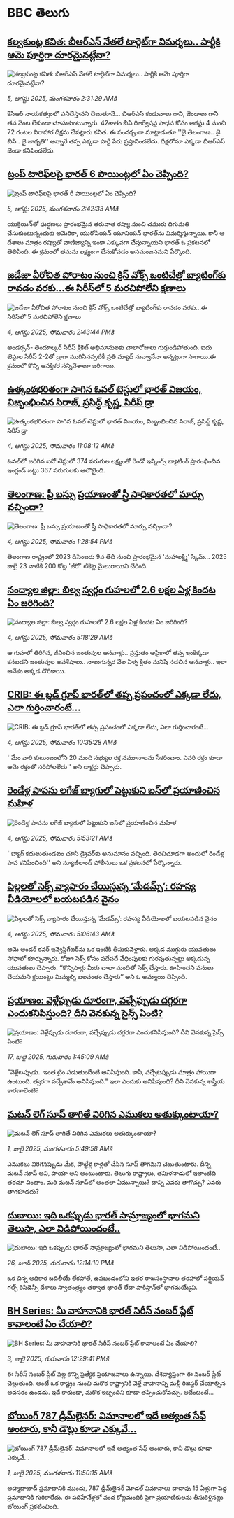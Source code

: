 # BBC తెలుగు## [కల్వకుంట్ల కవిత: బీఆర్ఎస్ నేతలే టార్గెట్‌గా విమర్శలు.. పార్టీకి ఆమె పూర్తిగా దూరమైనట్లేనా?](https://www.bbc.com/telugu/articles/cx298jj255qo?at_medium=RSS&at_campaign=rss?at_campaign=githubrss)![కల్వకుంట్ల కవిత: బీఆర్ఎస్ నేతలే టార్గెట్‌గా విమర్శలు.. పార్టీకి ఆమె పూర్తిగా దూరమైనట్లేనా?](https://ichef.bbci.co.uk/ace/ws/240/cpsprodpb/3f0f/live/5d39d240-719d-11f0-9be6-e7a83dffe203.jpg)_5, ఆగస్టు 2025, మంగళవారం 2:31:29 AMకి_కేసీఆర్ నాయకత్వంలో పనిచేస్తానని చెబుతూనే... బీఆర్ఎస్ కండువాలు గానీ, జెండాలు గానీ తన వెంట లేకుండా చూసుకుంటున్నారు. 42శాతం బీసీ రిజర్వేషన్ల సాధన కోసం ఆగస్టు 4 నుంచి 72 గంటల నిరాహార దీక్షను చేపట్టారు కవిత. ఈ సందర్భంగా మాట్లాడుతూ ''జై తెలంగాణ.. జై బీసీ.. జై జాగృతి'' అన్నారే తప్ప ఎక్కడా పార్టీ పేరు ప్రస్తావించలేదు. దీక్షలోనూ ఎక్కడా బీఆర్ఎస్ జెండా కనిపించలేదు.## [ట్రంప్ టారిఫ్‌లపై భారత్  6 పాయింట్లలో ఏం చెప్పింది?](https://www.bbc.com/telugu/articles/cj6y7jwlx8eo?at_medium=RSS&at_campaign=rss?at_campaign=githubrss)![ట్రంప్ టారిఫ్‌లపై భారత్  6 పాయింట్లలో ఏం చెప్పింది?](https://ichef.bbci.co.uk/ace/ws/240/cpsprodpb/c772/live/b595f300-719e-11f0-89ea-4d6f9851f623.jpg)_5, ఆగస్టు 2025, మంగళవారం 2:42:33 AMకి_యుక్రెయిన్‌తో ఘర్షణలు ప్రారంభమైన తరువాత  రష్యా నుంచి చమురు దిగుమతి చేసుకుంటున్నందుకు అమెరికా, యురోపియన్ యూనియన్ భారత్‌ను విమర్శిస్తున్నాయి.  కానీ ఆ దేశాలు మాత్రం రష్యాతో వాణిజ్యాన్ని ఇంకా ఎక్కువగా చేస్తున్నాయని భారత్ ఓ ప్రకటనలో తెలిపింది.  ఈ క్రమంలో తమను లక్ష్యంగా చేసుకోవడం అసమంజసమని పేర్కొంది.## [జడేజా వీరోచిత పోరాటం నుంచి క్రిస్ వోక్స్ ఒంటిచేత్తో బ్యాటింగ్‌కు రావడం వరకు...ఈ సిరీస్‌లో 5 మరచిపోలేని క్షణాలు](https://www.bbc.com/telugu/articles/c2071g80xjlo?at_medium=RSS&at_campaign=rss?at_campaign=githubrss)![జడేజా వీరోచిత పోరాటం నుంచి క్రిస్ వోక్స్ ఒంటిచేత్తో బ్యాటింగ్‌కు రావడం వరకు...ఈ సిరీస్‌లో 5 మరచిపోలేని క్షణాలు](https://ichef.bbci.co.uk/ace/standard/240/cpsprodpb/fd8d/live/a188c240-7142-11f0-8dbd-f3d32ebd3327.jpg)_4, ఆగస్టు 2025, సోమవారం 2:43:44 PMకి_అండర్సన్- తెందూల్కర్ సిరీస్‌ క్రికెట్ అభిమానులకు చాలారోజులు గుర్తుండిపోతుంది.  ఐదు టెస్టుల సిరీస్ 2-2తో డ్రాగా ముగిసినప్పటికీ ప్రతి మ్యాచ్ నువ్వానేనా అన్నట్లుగా సాగాయి.ఈ క్రమంలో కొన్ని ఆసక్తికర సన్నివేశాలూ జరిగాయి.## [ఉత్కంఠభరితంగా సాగిన ఓవల్ టెస్టులో భారత్ విజయం, విజృంభించిన సిరాజ్, ప్రసిద్ధ్ కృష్ణ, సిరీస్ డ్రా](https://www.bbc.com/telugu/articles/c3r4n7d4zr2o?at_medium=RSS&at_campaign=rss?at_campaign=githubrss)![ఉత్కంఠభరితంగా సాగిన ఓవల్ టెస్టులో భారత్ విజయం, విజృంభించిన సిరాజ్, ప్రసిద్ధ్ కృష్ణ, సిరీస్ డ్రా](https://ichef.bbci.co.uk/ace/ws/240/cpsprodpb/e601/live/e4497e10-711c-11f0-a0b6-378ae6c474ca.jpg)_4, ఆగస్టు 2025, సోమవారం 11:08:12 AMకి_ఓవల్‌లో జరిగిన ఐదో టెస్టులో 374 పరుగుల లక్ష్యంతో రెండో ఇన్నింగ్స్ బ్యాటింగ్ ప్రారంభించిన ఇంగ్లండ్ జట్టు 367 పరుగులకు ఆలౌటైంది.## [తెలంగాణ: ఫ్రీ బస్సు ప్రయాణంతో స్త్రీ సాధికారతలో మార్పు వచ్చిందా?](https://www.bbc.com/telugu/articles/ckgd8vp1jveo?at_medium=RSS&at_campaign=rss?at_campaign=githubrss)![తెలంగాణ: ఫ్రీ బస్సు ప్రయాణంతో స్త్రీ సాధికారతలో మార్పు వచ్చిందా?](https://ichef.bbci.co.uk/ace/ws/240/cpsprodpb/ac56/live/2255d190-6ede-11f0-acb4-c965e62f8963.jpg)_4, ఆగస్టు 2025, సోమవారం 1:28:54 PMకి_తెలంగాణ రాష్ట్రంలో 2023 డిసెంబరు 9వ తేదీ నుంచి ప్రారంభమైన 'మహాలక్ష్మీ' స్కీమ్... 2025 జులై 23 నాటికి 200 కోట్ల 'జీరో' టికెట్ల మైలురాయిని చేరింది.## [నంద్యాల జిల్లా: బిల్వ స్వర్గం గుహలలో 2.6 లక్షల ఏళ్ల కిందట ఏం జరిగింది?](https://www.bbc.com/telugu/articles/c9wy59ewwjqo?at_medium=RSS&at_campaign=rss?at_campaign=githubrss)![నంద్యాల జిల్లా: బిల్వ స్వర్గం గుహలలో 2.6 లక్షల ఏళ్ల కిందట ఏం జరిగింది?](https://ichef.bbci.co.uk/ace/standard/240/cpsprodpb/6da8/live/0884e800-7122-11f0-8dbd-f3d32ebd3327.jpg)_4, ఆగస్టు 2025, సోమవారం 5:18:29 AMకి_ఆ గుహలో తిరిగిన, జీవించిన జంతువుల ఆనవాళ్లు.. ప్రస్తుతం ఆఫ్రికాలో తప్ప ఇంకెక్కడా కనబడని జంతువుల అవశేషాలు.. నాలుగున్నర వేల ఏళ్ళ క్రితం మనిషి నడచిన ఆనవాళ్లు.. ఇలా అనేకం అక్కడ దొరికాయి.## [CRIB: ఈ బ్లడ్ గ్రూప్ భారత్‌లో తప్ప  ప్రపంచంలో ఎక్కడా లేదు, ఎలా గుర్తించారంటే...](https://www.bbc.com/telugu/articles/cly4kmdp5k9o?at_medium=RSS&at_campaign=rss?at_campaign=githubrss)![CRIB: ఈ బ్లడ్ గ్రూప్ భారత్‌లో తప్ప  ప్రపంచంలో ఎక్కడా లేదు, ఎలా గుర్తించారంటే...](https://ichef.bbci.co.uk/ace/ws/240/cpsprodpb/609a/live/d77ed200-7051-11f0-8dbd-f3d32ebd3327.jpg)_4, ఆగస్టు 2025, సోమవారం 10:35:28 AMకి_''మేం వారి కుటుంబంలోని 20 మంది సభ్యుల రక్త నమూనాలను సేకరించాం. ఎవరి రక్తం కూడా ఆమె రక్తంతో సరిపోలలేదు'' అని డాక్టర్లు చెప్పారు.## [రెండేళ్ల పాపను లగేజ్‌ బ్యాగులో పెట్టుకుని బస్‌లో ప్రయాణించిన మహిళ](https://www.bbc.com/telugu/articles/c1kzjzverryo?at_medium=RSS&at_campaign=rss?at_campaign=githubrss)![రెండేళ్ల పాపను లగేజ్‌ బ్యాగులో పెట్టుకుని బస్‌లో ప్రయాణించిన మహిళ](https://ichef.bbci.co.uk/ace/ws/240/cpsprodpb/1329/live/e44bc4a0-70f3-11f0-89ea-4d6f9851f623.jpg)_4, ఆగస్టు 2025, సోమవారం 5:53:21 AMకి_''బ్యాగ్ కదులుతుండటం చూసి డ్రైవర్‌కు అనుమానం వచ్చింది. తెరచిచూడగా అందులో రెండేళ్ల పాప కనిపించింది'' అని న్యూజీలాండ్ పోలీసులు ఒక ప్రకటనలో పేర్కొన్నారు.## [పిల్లలతో సెక్స్ వ్యాపారం చేయిస్తున్న ‘మేడమ్స్’: రహస్య వీడియోలలో బయటపడిన వైనం](https://www.bbc.com/telugu/articles/c4gemdrg7yvo?at_medium=RSS&at_campaign=rss?at_campaign=githubrss)![పిల్లలతో సెక్స్ వ్యాపారం చేయిస్తున్న ‘మేడమ్స్’: రహస్య వీడియోలలో బయటపడిన వైనం](https://ichef.bbci.co.uk/ace/ws/240/cpsprodpb/ab74/live/43bfe090-70e7-11f0-94a8-0ff51a8da37a.jpg)_4, ఆగస్టు 2025, సోమవారం 5:06:43 AMకి_ఆమె అండర్ కవర్ ఇన్వెస్టిగేటర్‌ను ఒక ఇంటికి తీసుకువెళ్లారు.  అక్కడ ముగ్గురు యువతులు సోఫాలో కూర్చున్నారు. రోజూ సెక్స్ కోసం పదేపదే వేధింపులకు గురవుతున్నట్లు అక్కడున్న యువతులు చెప్పారు. ‘‘కొన్నిసార్లు మీరు చాలా మందితో సెక్స్ చేస్తారు. ఊహించని పనులు చేయమని క్లయింట్లు మిమ్మల్ని బలవంతం చేస్తారు’’ అని ఓ అమ్మాయి చెప్పింది.## [ప్రయాణం: వెళ్లేప్పుడు దూరంగా, వచ్చేప్పుడు దగ్గరగా ఎందుకనిపిస్తుంది? దీని వెనకున్న సైన్స్ ఏంటి?](https://www.bbc.com/telugu/articles/c0l4y727n1jo?at_medium=RSS&at_campaign=rss?at_campaign=githubrss)![ప్రయాణం: వెళ్లేప్పుడు దూరంగా, వచ్చేప్పుడు దగ్గరగా ఎందుకనిపిస్తుంది? దీని వెనకున్న సైన్స్ ఏంటి?](https://ichef.bbci.co.uk/ace/ws/240/cpsprodpb/054c/live/6957c010-62b0-11f0-8e78-11023c48a856.png)_17, జులై 2025, గురువారం 1:45:09 AMకి_"వెళ్లేటప్పుడు.. ఇంత టైం పడుతుందేంటి అనిపిస్తుంది. కానీ, వచ్చేటప్పుడు మాత్రం హాయిగా ఉంటుంది. త్వరగా వచ్చేశామే అనిపిస్తుంది." ఇలా ఎందుకు అనిపిస్తుంది? దీని వెనకున్న శాస్త్రీయ కారణాలేంటి?## [మటన్ లెగ్ సూప్ తాగితే విరిగిన ఎముకలు అతుక్కుంటాయా?](https://www.bbc.com/telugu/articles/c0l4g92j8kzo?at_medium=RSS&at_campaign=rss?at_campaign=githubrss)![మటన్ లెగ్ సూప్ తాగితే విరిగిన ఎముకలు అతుక్కుంటాయా?](https://ichef.bbci.co.uk/ace/ws/240/cpsprodpb/b31e/live/cce532c0-6d41-11f0-9462-bb509dc78127.jpg)_1, జులై 2025, మంగళవారం 5:49:58 AMకి_ఎముకలు విరిగినప్పుడు మేక, పొట్టేళ్ల కాళ్లతో చేసిన సూప్ తాగమని చెబుతుంటారు. దీన్ని మటన్ సూప్ అని, పాయా అని అంటుంటారు. తెలుగు రాష్ట్రాలు, తమిళనాడులో ఇలాంటిది తరచూ వింటాం. మరి మటన్ సూప్‌లో అంతలా ఏమున్నాయి? దాన్ని ఎవరు తాగొచ్చు? ఎవరు తాగకూడదు?## [దుబాయి: ఇది ఒకప్పుడు భారత్ సామ్రాజ్యంలో భాగమని తెలుసా, ఎలా విడిపోయిందంటే..](https://www.bbc.com/telugu/articles/ce83x3rekyyo?at_medium=RSS&at_campaign=rss?at_campaign=githubrss)![దుబాయి: ఇది ఒకప్పుడు భారత్ సామ్రాజ్యంలో భాగమని తెలుసా, ఎలా విడిపోయిందంటే..](https://ichef.bbci.co.uk/ace/ws/240/cpsprodpb/89c1/live/fbe80b80-5282-11f0-809e-059b7ea85131.jpg)_26, జూన్ 2025, గురువారం 12:14:10 PMకి_ఒక చిన్న అధికార బదిలీయే లేకపోతే, ఉపఖండంలోని ఇతర రాజసంస్థానాల తరహాలో  పర్షియన్ గల్ఫ్ రెసిడెన్సీ దేశాలు స్వాతంత్ర్యం తర్వాత భారత్ లేదా పాకిస్తాన్‌లో భాగమయ్యేవి.## [BH Series: మీ వాహనానికి భారత్ సిరీస్ నంబర్ ప్లేట్ కావాలంటే ఏం చేయాలి?](https://www.bbc.com/telugu/articles/c9dg040gzv6o?at_medium=RSS&at_campaign=rss?at_campaign=githubrss)![BH Series: మీ వాహనానికి భారత్ సిరీస్ నంబర్ ప్లేట్ కావాలంటే ఏం చేయాలి?](https://ichef.bbci.co.uk/ace/ws/240/cpsprodpb/c5c0/live/7facfba0-5801-11f0-b5c5-012c5796682d.jpg)_3, జులై 2025, గురువారం 12:29:41 PMకి_ఈ సిరీస్ నంబర్ ప్లేట్ వల్ల కొన్ని ప్రత్యేక ప్రయోజనాలు ఉన్నాయి. దేశవ్యాప్తంగా ఈ నంబర్ ప్లేట్ చెల్లుతుంది. అంటే ఒక రాష్ట్రం నుంచి మరొక రాష్ట్రానికి వెళ్తే వాహనాన్ని మళ్లీ రిజిస్టర్ చేయాల్సిన అవసరం ఉండదు. ఇదే కాకుండా, మరొక ఇబ్బందిని కూడా తప్పించుకోవచ్చు. అదేంటంటే...## [బోయింగ్ 787 డ్రీమ్‌లైనర్: విమానాలలో ఇదే అత్యంత సేఫ్ అంటారు, కానీ డౌట్లు కూడా ఎక్కువే...](https://www.bbc.com/telugu/articles/c8d664g0dz9o?at_medium=RSS&at_campaign=rss?at_campaign=githubrss)![బోయింగ్ 787 డ్రీమ్‌లైనర్: విమానాలలో ఇదే అత్యంత సేఫ్ అంటారు, కానీ డౌట్లు కూడా ఎక్కువే...](https://ichef.bbci.co.uk/ace/ws/240/cpsprodpb/aebe/live/0ad87b80-5674-11f0-95fc-edf89039c20a.jpg)_1, జులై 2025, మంగళవారం 11:50:15 AMకి_అహ్మదాబాద్ ప్రమాదానికి ముందు, 787 డ్రీమ్‌లైనర్ మోడల్ విమానాలు దాదాపు 15 ఏళ్లుగా పెద్ద ప్రమాదానికి గురికాలేదు. ఈ పదిహేనేళ్లలో వంద కోట్లమందికి  పైగా ప్రయాణికులను తీసుకెళ్లినట్లు బోయింగ్ ప్రకటించింది.